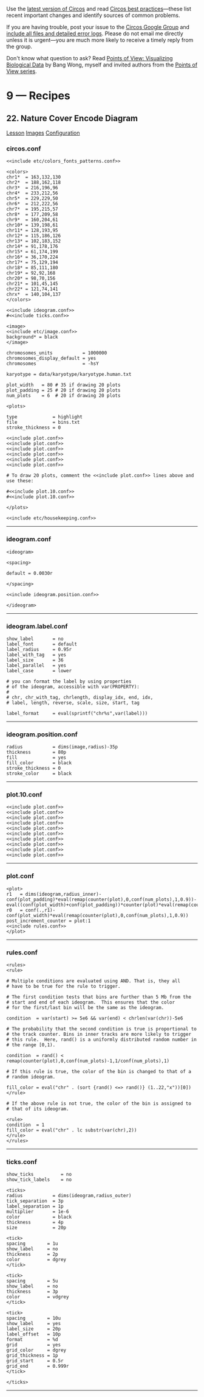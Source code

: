 Use the [latest version of Circos](/software/download/circos/) and read
[Circos best
practices](/documentation/tutorials/reference/best_practices/)—these list
recent important changes and identify sources of common problems.

If you are having trouble, post your issue to the [Circos Google
Group](https://groups.google.com/group/circos-data-visualization) and [include
all files and detailed error logs](/support/support/). Please do not email me
directly unless it is urgent—you are much more likely to receive a timely
reply from the group.

Don't know what question to ask? Read [Points of View: Visualizing Biological
Data](https://www.nature.com/nmeth/journal/v9/n12/full/nmeth.2258.html) by
Bang Wong, myself and invited authors from the [Points of View
series](https://mk.bcgsc.ca/pointsofview).

# 9 — Recipes

## 22\. Nature Cover Encode Diagram

[Lesson](/documentation/tutorials/recipes/nature_cover_encode/lesson)
[Images](/documentation/tutorials/recipes/nature_cover_encode/images)
[Configuration](/documentation/tutorials/recipes/nature_cover_encode/configuration)

### circos.conf

    
    
    <<include etc/colors_fonts_patterns.conf>>
    
    <colors>
    chr1*  = 163,132,130
    chr2*  = 188,162,118
    chr3*  = 216,196,96
    chr4*  = 233,212,56
    chr5*  = 229,229,50
    chr6*  = 212,222,56
    chr7*  = 195,215,57
    chr8*  = 177,209,58
    chr9*  = 160,204,61
    chr10* = 139,198,61
    chr11* = 128,193,95
    chr12* = 115,186,126
    chr13* = 102,183,152
    chr14* = 91,178,176
    chr15* = 61,174,199
    chr16* = 36,170,224
    chr17* = 75,129,194
    chr18* = 85,111,180
    chr19* = 92,92,168
    chr20* = 98,70,156
    chr21* = 101,45,145
    chr22* = 121,74,141
    chrx*  = 140,104,137
    </colors>
    
    <<include ideogram.conf>>
    #<<include ticks.conf>>
    
    <image>
    <<include etc/image.conf>>
    background* = black
    </image>
    
    chromosomes_units           = 1000000
    chromosomes_display_default = yes
    chromosomes                 = -hsY
    
    karyotype = data/karyotype/karyotype.human.txt
    
    plot_width   = 80 # 35 if drawing 20 plots
    plot_padding = 25 # 20 if drawing 20 plots
    num_plots    = 6  # 20 if drawing 20 plots
    
    <plots>
    
    type             = highlight
    file             = bins.txt
    stroke_thickness = 0
    
    <<include plot.conf>>
    <<include plot.conf>>
    <<include plot.conf>>
    <<include plot.conf>>
    <<include plot.conf>>
    <<include plot.conf>>
    
    # To draw 20 plots, comment the <<include plot.conf>> lines above and use these:
    
    #<<include plot.10.conf>>
    #<<include plot.10.conf>>
    
    </plots>
    
    <<include etc/housekeeping.conf>>
    

  

* * *

### ideogram.conf

    
    
    <ideogram>
    
    <spacing>
    
    default = 0.0030r
    
    </spacing>
    
    <<include ideogram.position.conf>>
    
    </ideogram>
    
    

  

* * *

### ideogram.label.conf

    
    
    show_label       = no
    label_font       = default
    label_radius     = 0.95r
    label_with_tag   = yes
    label_size       = 36
    label_parallel   = yes
    label_case       = lower
    
    # you can format the label by using properties
    # of the ideogram, accessible with var(PROPERTY):
    #
    # chr, chr_with_tag, chrlength, display_idx, end, idx, 
    # label, length, reverse, scale, size, start, tag
    
    label_format     = eval(sprintf("chr%s",var(label)))
    

  

* * *

### ideogram.position.conf

    
    
    radius           = dims(image,radius)-35p
    thickness        = 80p
    fill             = yes
    fill_color       = black
    stroke_thickness = 0
    stroke_color     = black
    

  

* * *

### plot.10.conf

    
    
    <<include plot.conf>>
    <<include plot.conf>>
    <<include plot.conf>>
    <<include plot.conf>>
    <<include plot.conf>>
    <<include plot.conf>>
    <<include plot.conf>>
    <<include plot.conf>>
    <<include plot.conf>>
    <<include plot.conf>>
    

  

* * *

### plot.conf

    
    
    <plot>
    r1   = dims(ideogram,radius_inner)-conf(plot_padding)*eval(remap(counter(plot),0,conf(num_plots),1,0.9))-eval((conf(plot_width)+conf(plot_padding))*counter(plot)*eval(remap(counter(plot),0,conf(num_plots),1,0.9)))
    r0   = conf(.,r1)-conf(plot_width)*eval(remap(counter(plot),0,conf(num_plots),1,0.9))
    post_increment_counter = plot:1
    <<include rules.conf>>
    </plot>
    

  

* * *

### rules.conf

    
    
    <rules>
    <rule>
    
    # Multiple conditions are evaluated using AND. That is, they all
    # have to be true for the rule to trigger.
    
    # The first condition tests that bins are further than 5 Mb from the
    # start and end of each ideogram.  This ensures that the color
    # for the first/last bin will be the same as the ideogram.
    
    condition  = var(start) >= 5e6 && var(end) < chrlen(var(chr))-5e6 
    
    # The probability that the second condition is true is proportional to
    # the track counter. Bins in inner tracks are more likely to trigger
    # this rule.  Here, rand() is a uniformly distributed random number in
    # the range [0,1).
    
    condition  = rand() < remap(counter(plot),0,conf(num_plots)-1,1/conf(num_plots),1)
    
    # If this rule is true, the color of the bin is changed to that of a
    # random ideogram.
    
    fill_color = eval("chr" . (sort {rand() <=> rand()} (1..22,"x"))[0])
    </rule>
    
    # If the above rule is not true, the color of the bin is assigned to
    # that of its ideogram.
    
    <rule>
    condition  = 1
    fill_color = eval("chr" . lc substr(var(chr),2))
    </rule>
    </rules>
    

  

* * *

### ticks.conf

    
    
    show_ticks          = no
    show_tick_labels    = no
    
    <ticks>
    radius           = dims(ideogram,radius_outer)
    tick_separation  = 3p
    label_separation = 1p
    multiplier       = 1e-6
    color            = black
    thickness        = 4p
    size             = 20p
    
    <tick>
    spacing        = 1u
    show_label     = no
    thickness      = 2p
    color          = dgrey
    </tick>
    
    <tick>
    spacing        = 5u
    show_label     = no
    thickness      = 3p
    color          = vdgrey
    </tick>
    
    <tick>
    spacing        = 10u
    show_label     = yes
    label_size     = 20p
    label_offset   = 10p
    format         = %d
    grid           = yes
    grid_color     = dgrey
    grid_thickness = 1p
    grid_start     = 0.5r
    grid_end       = 0.999r
    </tick>
    
    </ticks>
    

  

* * *

